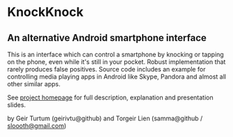 KnockKnock
==============


An alternative Android smartphone interface
--------------

This is an interface which can control a smartphone by knocking or tapping on the phone, even while it's still in your pocket. Robust implementation that rarely produces false positives. Source code includes an example for controlling media playing apps in Android like Skype, Pandora and almost all other similar apps.

See [project homepage](http://http://kybdp.github.com/KnockKnock/) for full description, explanation and presentation slides.

by Geir Turtum (geirivtu@github) and Torgeir Lien (samma@github / sloooth@gmail.com) 
